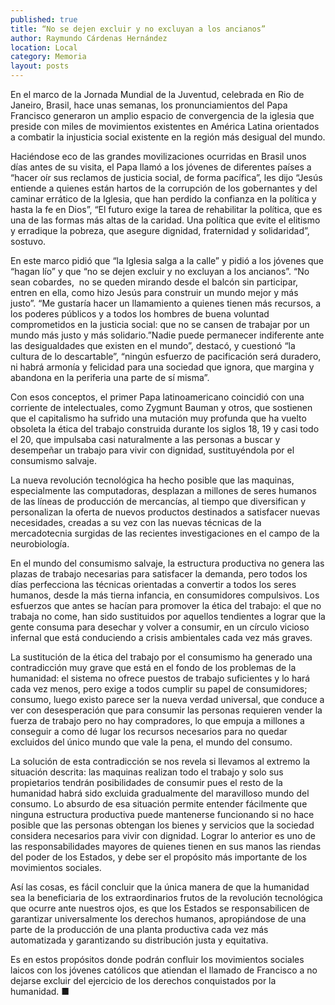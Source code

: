 ```yaml
---
published: true
title: “No se dejen excluir y no excluyan a los ancianos”
author: Raymundo Cárdenas Hernández
location: Local
category: Memoria
layout: posts
---
```


En el marco de la Jornada Mundial de la Juventud, celebrada en Rio de Janeiro, Brasil, hace unas semanas, los pronunciamientos del Papa Francisco generaron un amplio espacio de convergencia de la iglesia que preside con miles de movimientos existentes en América Latina orientados a combatir la injusticia social existente en la región más desigual del mundo.

Haciéndose eco de las grandes movilizaciones ocurridas en Brasil unos días antes de su visita, el Papa llamó a los jóvenes de diferentes países a “hacer oír sus reclamos de justicia social, de forma pacífica”, les dijo “Jesús entiende a quienes están hartos de la corrupción de los gobernantes y del caminar errático de la Iglesia, que han perdido la confianza en la política y hasta la fe en Dios”, “El futuro exige la tarea de rehabilitar la política, que es una de las formas más altas de la caridad. Una política que evite el elitismo y erradique la pobreza, que asegure dignidad, fraternidad y solidaridad”, sostuvo.
 
 En este marco pidió que “la Iglesia salga a la calle” y pidió a los jóvenes que “hagan lío” y que “no se dejen excluir y no excluyan a los ancianos”. “No sean cobardes,  no se queden mirando desde el balcón sin participar, entren en ella, como hizo Jesús para construir un mundo mejor y más justo”.
“Me gustaría hacer un llamamiento a quienes tienen más recursos, a los poderes públicos y a todos los hombres de buena voluntad comprometidos en la justicia social: que no se cansen de trabajar por un mundo más justo y más solidario.”Nadie puede permanecer indiferente ante las desigualdades que existen en el mundo”, destacó, y cuestionó “la cultura de lo descartable”, “ningún esfuerzo de pacificación será duradero, ni habrá armonía y felicidad para una sociedad que ignora, que margina y abandona en la periferia una parte de sí misma”.

Con esos conceptos, el primer Papa latinoamericano coincidió con una corriente de intelectuales, como Zygmunt Bauman y otros, que sostienen que el capitalismo ha sufrido una mutación muy profunda que ha vuelto obsoleta la ética del trabajo construida durante los siglos 18, 19 y casi todo el 20, que impulsaba casi naturalmente a las personas a buscar y desempeñar un trabajo para vivir con dignidad, sustituyéndola por el consumismo salvaje. 

La nueva revolución tecnológica ha hecho posible que las maquinas, especialmente las computadoras, desplazan a millones de seres humanos de las líneas de producción de mercancías, al tiempo que diversifican y personalizan la oferta de nuevos productos destinados a satisfacer nuevas necesidades, creadas a su vez con las nuevas técnicas de la mercadotecnia surgidas de las recientes investigaciones en el campo de la neurobiología.

En el mundo del consumismo salvaje, la estructura productiva no genera las plazas de trabajo necesarias para satisfacer la demanda, pero todos los días perfecciona las técnicas orientadas a convertir a todos los seres humanos, desde la más tierna infancia, en consumidores compulsivos. Los esfuerzos que antes se hacían para promover la ética del trabajo: el que no trabaja no come, han sido sustituidos por aquellos tendientes a lograr que la gente consuma para desechar y volver a consumir, en un círculo vicioso infernal que está conduciendo a crisis ambientales cada vez más graves.

La sustitución de la ética del trabajo por el consumismo ha generado una contradicción muy grave que está en el fondo de los problemas de la humanidad: el sistema no ofrece puestos de trabajo suficientes y lo hará cada vez menos, pero exige a todos cumplir su papel de consumidores; consumo, luego existo parece ser la nueva verdad universal, que conduce a ver con desesperación que para consumir las personas requieren vender la fuerza de trabajo pero no hay compradores, lo que empuja a millones a conseguir a como dé lugar los recursos necesarios para no quedar excluidos del único mundo que vale la pena, el mundo del consumo. 

La solución de esta contradicción se nos revela si llevamos al extremo la situación descrita: las maquinas realizan todo el trabajo y solo sus propietarios tendrán posibilidades de consumir pues el resto de la humanidad habrá sido excluida gradualmente del maravilloso mundo del consumo. Lo absurdo de esa situación permite entender fácilmente que ninguna estructura productiva puede mantenerse funcionando si no hace posible que las personas obtengan los bienes y servicios que la sociedad considera necesarios para vivir con dignidad. Lograr lo anterior es uno de las responsabilidades mayores de quienes tienen en sus manos las riendas del poder de los Estados, y debe ser el propósito más importante de los movimientos sociales.

Así las cosas, es fácil concluir que la única manera de que la humanidad sea la beneficiaria de los extraordinarios frutos de la revolución tecnológica que ocurre ante nuestros ojos, es que los Estados se responsabilicen de garantizar universalmente los derechos humanos, apropiándose de una parte de la producción de una planta productiva cada vez más automatizada y garantizando su distribución justa y equitativa.
 
 Es en estos propósitos donde podrán confluir los movimientos sociales laicos con los jóvenes católicos que atiendan el llamado de Francisco a no dejarse excluir del ejercicio de los derechos conquistados por la humanidad. ■
